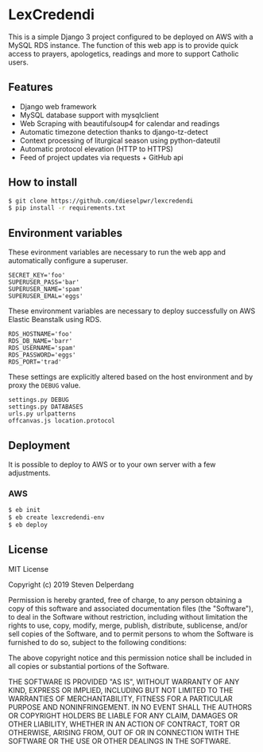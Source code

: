 # LexCredendi

This is a simple Django 3 project configured to be deployed on AWS with a MySQL RDS instance. The function of this web app is to provide quick access to prayers, apologetics, readings and more to support Catholic users.

## Features

- Django web framework
- MySQL database support with mysqlclient
- Web Scraping with beautifulsoup4 for calendar and readings
- Automatic timezone detection thanks to django-tz-detect
- Context processing of liturgical season using python-dateutil
- Automatic protocol elevation (HTTP to HTTPS)
- Feed of project updates via requests + GitHub api

## How to install

```bash
$ git clone https://github.com/dieselpwr/lexcredendi
$ pip install -r requirements.txt
```

## Environment variables

These evironment variables are necessary to run the web app and automatically configure a superuser.

```
SECRET_KEY='foo'
SUPERUSER_PASS='bar'
SUPERUSER_NAME='spam'
SUPERUSER_EMAL='eggs'
```

These environment variables are necessary to deploy successfully on AWS Elastic Beanstalk using RDS.

```
RDS_HOSTNAME='foo'
RDS_DB_NAME='barr'
RDS_USERNAME='spam'
RDS_PASSWORD='eggs'
RDS_PORT='trad'
```

These settings are explicitly altered based on the host environment and by proxy the `DEBUG` value.

```
settings.py DEBUG
settings.py DATABASES
urls.py urlpatterns
offcanvas.js location.protocol
```

## Deployment

It is possible to deploy to AWS or to your own server with a few adjustments.

### AWS

```bash
$ eb init
$ eb create lexcredendi-env
$ eb deploy
```

## License

MIT License

Copyright (c) 2019 Steven Delperdang

Permission is hereby granted, free of charge, to any person obtaining a copy
of this software and associated documentation files (the "Software"), to deal
in the Software without restriction, including without limitation the rights
to use, copy, modify, merge, publish, distribute, sublicense, and/or sell
copies of the Software, and to permit persons to whom the Software is
furnished to do so, subject to the following conditions:

The above copyright notice and this permission notice shall be included in all
copies or substantial portions of the Software.

THE SOFTWARE IS PROVIDED "AS IS", WITHOUT WARRANTY OF ANY KIND, EXPRESS OR
IMPLIED, INCLUDING BUT NOT LIMITED TO THE WARRANTIES OF MERCHANTABILITY,
FITNESS FOR A PARTICULAR PURPOSE AND NONINFRINGEMENT. IN NO EVENT SHALL THE
AUTHORS OR COPYRIGHT HOLDERS BE LIABLE FOR ANY CLAIM, DAMAGES OR OTHER
LIABILITY, WHETHER IN AN ACTION OF CONTRACT, TORT OR OTHERWISE, ARISING FROM,
OUT OF OR IN CONNECTION WITH THE SOFTWARE OR THE USE OR OTHER DEALINGS IN THE
SOFTWARE.
